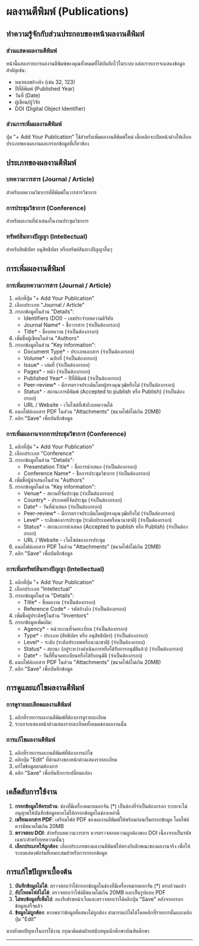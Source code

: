 # ผลงานตีพิมพ์ (Publications)

## ทำความรู้จักกับส่วนประกอบของหน้าผลงานตีพิมพ์

### ส่วนแสดงผลงานตีพิมพ์
หน้านี้แสดงรายการผลงานตีพิมพ์ของคุณทั้งหมดที่ได้บันทึกไว้ในระบบ แต่ละรายการจะแสดงข้อมูลสำคัญเช่น:
- หมายเลขอ้างอิง (เช่น 32, 123)
- ปีที่ตีพิมพ์ (Published Year)
- วันที่ (Date)
- ผู้เขียน/ผู้วิจัย
- DOI (Digital Object Identifier)

### ส่วนการเพิ่มผลงานตีพิมพ์
ปุ่ม "+ Add Your Publication" ใช้สำหรับเพิ่มผลงานตีพิมพ์ใหม่ เมื่อคลิกจะเปิดหน้าต่างให้เลือกประเภทของผลงานและกรอกข้อมูลที่เกี่ยวข้อง

## ประเภทของผลงานตีพิมพ์

### บทความวารสาร (Journal / Article)
สำหรับบทความวิชาการที่ตีพิมพ์ในวารสารวิชาการ

### การประชุมวิชาการ (Conference)
สำหรับผลงานที่นำเสนอในงานประชุมวิชาการ

### ทรัพย์สินทางปัญญา (Intellectual)
สำหรับสิทธิบัตร อนุสิทธิบัตร หรือทรัพย์สินทางปัญญาอื่นๆ

## การเพิ่มผลงานตีพิมพ์

### การเพิ่มบทความวารสาร (Journal / Article)
1. คลิกที่ปุ่ม "+ Add Your Publication"
2. เลือกประเภท "Journal / Article"
3. กรอกข้อมูลในส่วน "Details":
   - Identifiers (DOI) - เลขประจำบทความดิจิทัล
   - Journal Name* - ชื่อวารสาร (จำเป็นต้องกรอก)
   - Title* - ชื่อบทความ (จำเป็นต้องกรอก)
4. เพิ่มชื่อผู้เขียนในส่วน "Authors"
5. กรอกข้อมูลในส่วน "Key information":
   - Document Type* - ประเภทเอกสาร (จำเป็นต้องกรอก)
   - Volume* - ฉบับที่ (จำเป็นต้องกรอก)
   - Issue* - เล่มที่ (จำเป็นต้องกรอก)
   - Pages* - หน้า (จำเป็นต้องกรอก)
   - Published Year* - ปีที่ตีพิมพ์ (จำเป็นต้องกรอก)
   - Peer-review* - มีการตรวจประเมินโดยผู้ทรงคุณวุฒิหรือไม่ (จำเป็นต้องกรอก)
   - Status* - สถานะการตีพิมพ์ (Accepted to publish หรือ Publish) (จำเป็นต้องกรอก)
   - URL / Website - เว็บไซต์ที่เข้าถึงบทความได้
6. แนบไฟล์เอกสาร PDF ในส่วน "Attachments" (ขนาดไฟล์ไม่เกิน 20MB)
7. คลิก "Save" เพื่อบันทึกข้อมูล

### การเพิ่มผลงานจากการประชุมวิชาการ (Conference)
1. คลิกที่ปุ่ม "+ Add Your Publication"
2. เลือกประเภท "Conference"
3. กรอกข้อมูลในส่วน "Details":
   - Presentation Title* - ชื่อการนำเสนอ (จำเป็นต้องกรอก)
   - Conference Name* - ชื่อการประชุมวิชาการ (จำเป็นต้องกรอก)
4. เพิ่มชื่อผู้นำเสนอในส่วน "Authors"
5. กรอกข้อมูลในส่วน "Key information":
   - Venue* - สถานที่จัดประชุม (จำเป็นต้องกรอก)
   - Country* - ประเทศที่จัดประชุม (จำเป็นต้องกรอก)
   - Date* - วันที่นำเสนอ (จำเป็นต้องกรอก)
   - Peer-review* - มีการตรวจประเมินโดยผู้ทรงคุณวุฒิหรือไม่ (จำเป็นต้องกรอก)
   - Level* - ระดับของการประชุม (ระดับประเทศหรือนานาชาติ) (จำเป็นต้องกรอก)
   - Status* - สถานะการนำเสนอ (Accepted to publish หรือ Publish) (จำเป็นต้องกรอก)
   - URL / Website - เว็บไซต์ของการประชุม
6. แนบไฟล์เอกสาร PDF ในส่วน "Attachments" (ขนาดไฟล์ไม่เกิน 20MB)
7. คลิก "Save" เพื่อบันทึกข้อมูล

### การเพิ่มทรัพย์สินทางปัญญา (Intellectual)
1. คลิกที่ปุ่ม "+ Add Your Publication"
2. เลือกประเภท "Intellectual"
3. กรอกข้อมูลในส่วน "Details":
   - Title* - ชื่อผลงาน (จำเป็นต้องกรอก)
   - Reference Code* - รหัสอ้างอิง (จำเป็นต้องกรอก)
4. เพิ่มชื่อผู้ประดิษฐ์ในส่วน "Inventors"
5. กรอกข้อมูลเพิ่มเติม:
   - Agency* - หน่วยงานที่จดทะเบียน (จำเป็นต้องกรอก)
   - Type* - ประเภท (สิทธิบัตร หรือ อนุสิทธิบัตร) (จำเป็นต้องกรอก)
   - Level* - ระดับ (ระดับประเทศหรือนานาชาติ) (จำเป็นต้องกรอก)
   - Status* - สถานะ (อยู่ระหว่างดำเนินการหรือได้รับการอนุมัติแล้ว) (จำเป็นต้องกรอก)
   - Date* - วันที่ยื่นจดทะเบียนหรือได้รับอนุมัติ (จำเป็นต้องกรอก)
6. แนบไฟล์เอกสาร PDF ในส่วน "Attachments" (ขนาดไฟล์ไม่เกิน 20MB)
7. คลิก "Save" เพื่อบันทึกข้อมูล

## การดูและแก้ไขผลงานตีพิมพ์

### การดูรายละเอียดผลงานตีพิมพ์
1. คลิกที่รายการผลงานตีพิมพ์ที่ต้องการดูรายละเอียด
2. ระบบจะแสดงหน้าต่างแสดงรายละเอียดทั้งหมดของผลงานนั้น

### การแก้ไขผลงานตีพิมพ์
1. คลิกที่รายการผลงานตีพิมพ์ที่ต้องการแก้ไข
2. คลิกปุ่ม "Edit" ที่ด้านล่างของหน้าต่างแสดงรายละเอียด
3. แก้ไขข้อมูลตามต้องการ
4. คลิก "Save" เพื่อบันทึกการเปลี่ยนแปลง

## เคล็ดลับการใช้งาน

1. **กรอกข้อมูลให้ครบถ้วน**: ช่องที่มีเครื่องหมายดอกจัน (*) เป็นช่องที่จำเป็นต้องกรอก ระบบจะไม่อนุญาตให้บันทึกข้อมูลหากไม่ได้กรอกข้อมูลในช่องเหล่านี้
2. **เตรียมเอกสาร PDF**: เตรียมไฟล์ PDF ของผลงานตีพิมพ์ให้พร้อมก่อนเริ่มกรอกข้อมูล โดยไฟล์ควรมีขนาดไม่เกิน 20MB
3. **ตรวจสอบ DOI**: สำหรับบทความวารสาร ควรตรวจสอบความถูกต้องของ DOI เนื่องจากเป็นรหัสเฉพาะสำหรับบทความนั้นๆ
4. **เลือกประเภทให้ถูกต้อง**: เลือกประเภทของผลงานตีพิมพ์ให้ตรงกับลักษณะของผลงานจริง เพื่อให้ระบบแสดงฟอร์มที่เหมาะสมสำหรับการกรอกข้อมูล

## การแก้ไขปัญหาเบื้องต้น

1. **บันทึกข้อมูลไม่ได้**: ตรวจสอบว่าได้กรอกข้อมูลในช่องที่มีเครื่องหมายดอกจัน (*) ครบถ้วนแล้ว
2. **อัปโหลดไฟล์ไม่ได้**: ตรวจสอบว่าไฟล์มีขนาดไม่เกิน 20MB และเป็นรูปแบบ PDF
3. **ไม่พบข้อมูลที่เพิ่มไป**: ลองรีเฟรชหน้าเว็บและตรวจสอบว่าได้คลิกปุ่ม "Save" หลังจากกรอกข้อมูลเสร็จแล้ว
4. **ข้อมูลไม่ถูกต้อง**: หากพบว่าข้อมูลที่แสดงไม่ถูกต้อง สามารถแก้ไขได้โดยคลิกที่รายการนั้นและคลิกปุ่ม "Edit"

หากยังพบปัญหาในการใช้งาน กรุณาติดต่อฝ่ายสนับสนุนนักศึกษาบัณฑิตศึกษา

---
